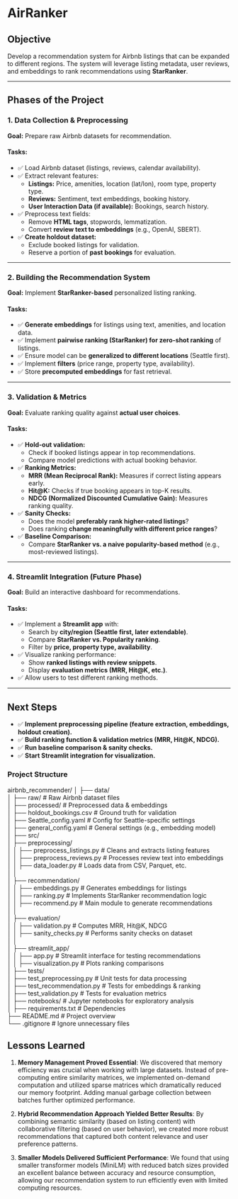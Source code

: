 # AirRanker

## **Objective**
Develop a recommendation system for Airbnb listings that can be expanded to different regions. The system will leverage listing metadata, user reviews, and embeddings to rank recommendations using **StarRanker**.

---

## **Phases of the Project**

### **1. Data Collection & Preprocessing**
**Goal:** Prepare raw Airbnb datasets for recommendation.  
#### **Tasks:**
- ✅ Load Airbnb dataset (listings, reviews, calendar availability).
- ✅ Extract relevant features:
  - **Listings:** Price, amenities, location (lat/lon), room type, property type.
  - **Reviews:** Sentiment, text embeddings, booking history.
  - **User Interaction Data (if available):** Bookings, search history.
- ✅ Preprocess text fields:
  - Remove **HTML tags**, stopwords, lemmatization.
  - Convert **review text to embeddings** (e.g., OpenAI, SBERT).
- ✅ **Create holdout dataset:**
  - Exclude booked listings for validation.
  - Reserve a portion of **past bookings** for evaluation.

---

### **2. Building the Recommendation System**
**Goal:** Implement **StarRanker-based** personalized listing ranking.  
#### **Tasks:**
- ✅ **Generate embeddings** for listings using text, amenities, and location data.
- ✅ Implement **pairwise ranking (StarRanker) for zero-shot ranking** of listings.
- ✅ Ensure model can be **generalized to different locations** (Seattle first).
- ✅ Implement **filters** (price range, property type, availability).
- ✅ Store **precomputed embeddings** for fast retrieval.

---

### **3. Validation & Metrics**
**Goal:** Evaluate ranking quality against **actual user choices**.  
#### **Tasks:**
- ✅ **Hold-out validation:**
  - Check if booked listings appear in top recommendations.
  - Compare model predictions with actual booking behavior.
- ✅ **Ranking Metrics:**
  - **MRR (Mean Reciprocal Rank):** Measures if correct listing appears early.
  - **Hit@K:** Checks if true booking appears in top-K results.
  - **NDCG (Normalized Discounted Cumulative Gain):** Measures ranking quality.
- ✅ **Sanity Checks:**
  - Does the model **preferably rank higher-rated listings**?
  - Does ranking **change meaningfully with different price ranges**?
- ✅ **Baseline Comparison:**
  - Compare **StarRanker vs. a naive popularity-based method** (e.g., most-reviewed listings).

---

### **4. Streamlit Integration (Future Phase)**
**Goal:** Build an interactive dashboard for recommendations.  
#### **Tasks:**
- ✅ Implement a **Streamlit app** with:
  - Search by **city/region (Seattle first, later extendable)**.
  - Compare **StarRanker vs. Popularity ranking**.
  - Filter by **price, property type, availability**.
- ✅ Visualize ranking performance:
  - Show **ranked listings with review snippets**.
  - Display **evaluation metrics (MRR, Hit@K, etc.)**.
- ✅ Allow users to test different ranking methods.

---

## **Next Steps**
- ✅ **Implement preprocessing pipeline (feature extraction, embeddings, holdout creation).**
- ✅ **Build ranking function & validation metrics (MRR, Hit@K, NDCG).**
- ✅ **Run baseline comparison & sanity checks.**
- ✅ **Start Streamlit integration for visualization.**


### Project Structure

airbnb_recommender/
│
├── data/  
│   ├── raw/                      # Raw Airbnb dataset files  
│   ├── processed/                 # Preprocessed data & embeddings  
│   ├── holdout_bookings.csv       # Ground truth for validation  
│   ├── Seattle_config.yaml        # Config for Seattle-specific settings  
│   ├── general_config.yaml        # General settings (e.g., embedding model)  
│
├── src/  
│   ├── preprocessing/  
│   │   ├── preprocess_listings.py  # Cleans and extracts listing features  
│   │   ├── preprocess_reviews.py   # Processes review text into embeddings  
│   │   ├── data_loader.py          # Loads data from CSV, Parquet, etc.  
│   │  
│   ├── recommendation/  
│   │   ├── embeddings.py           # Generates embeddings for listings  
│   │   ├── ranking.py              # Implements StarRanker recommendation logic  
│   │   ├── recommend.py            # Main module to generate recommendations  
│   │  
│   ├── evaluation/  
│   │   ├── validation.py           # Computes MRR, Hit@K, NDCG  
│   │   ├── sanity_checks.py        # Performs sanity checks on dataset  
│   │  
│   ├── streamlit_app/  
│   │   ├── app.py                  # Streamlit interface for testing recommendations  
│   │   ├── visualization.py         # Plots ranking comparisons  
│
├── tests/  
│   ├── test_preprocessing.py       # Unit tests for data processing  
│   ├── test_recommendation.py      # Tests for embeddings & ranking  
│   ├── test_validation.py          # Tests for evaluation metrics  
│
├── notebooks/                      # Jupyter notebooks for exploratory analysis  
│
├── requirements.txt                 # Dependencies  
├── README.md                        # Project overview  
└── .gitignore                        # Ignore unnecessary files  


## Lessons Learned


1. **Memory Management Proved Essential**: We discovered that memory efficiency was crucial when working with large datasets. Instead of pre-computing entire similarity matrices, we implemented on-demand computation and utilized sparse matrices which dramatically reduced our memory footprint. Adding manual garbage collection between batches further optimized performance.

2. **Hybrid Recommendation Approach Yielded Better Results**: By combining semantic similarity (based on listing content) with collaborative filtering (based on user behavior), we created more robust recommendations that captured both content relevance and user preference patterns.

3. **Smaller Models Delivered Sufficient Performance**: We found that using smaller transformer models (MiniLM) with reduced batch sizes provided an excellent balance between accuracy and resource consumption, allowing our recommendation system to run efficiently even with limited computing resources.